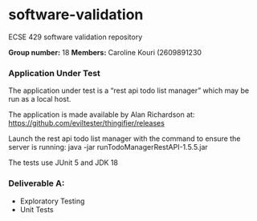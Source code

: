 # software-validation
ECSE 429 software validation repository

**Group number:** 18
**Members:** Caroline Kouri (2609891230

### Application Under Test

The application under test is a “rest api todo list manager” which may be run as a local host.

The application is made available by Alan Richardson at: https://github.com/eviltester/thingifier/releases

Launch the rest api todo list manager with the command to ensure the server is running:
java -jar runTodoManagerRestAPI-1.5.5.jar

The tests use JUnit 5 and JDK 18 


### Deliverable A: 

- Exploratory Testing
- Unit Tests


